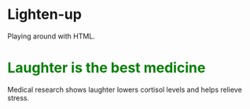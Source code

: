 # Lighten-up
Playing around with HTML.
  <!DOCTYPE HTML>
  <html>
  <head>
  <title>Lighten Up Now</title>
  </head>
  <body>
    <h1 style="color:green;">Laughter is the best medicine</h1>
    <p>Medical research shows laughter lowers cortisol levels and helps relieve stress.</p>
  </body>
  <html>
  
